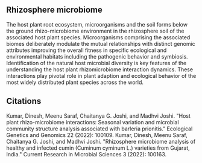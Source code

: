 ## Rhizosphere microbiome 

The host plant root ecosystem, microorganisms and the soil forms below the ground rhizo-microbiome environment in the rhizosphere soil of the associated host plant species. Microorganisms comprising the associated biomes deliberately modulate the mutual relationships with distinct genomic attributes improving the overall fitness in specific ecological and environmental habitats including the pathogenic behavior and symbiosis. Identification of the natural host microbial diversity is key features of the understanding the host plant rhizomicrobiome interaction dynamics. These interactions play pivotal role in plant adaption and ecological behavior of the most widely distributed plant species across the world.



## Citations 

Kumar, Dinesh, Meenu Saraf, Chaitanya G. Joshi, and Madhvi Joshi. "Host plant rhizo-microbiome interactions: Seasonal variation and microbial community structure analysis associated with barleria prionitis." Ecological Genetics and Genomics 22 (2022): 100109.
Kumar, Dinesh, Meenu Saraf, Chaitanya G. Joshi, and Madhvi Joshi. "Rhizosphere microbiome analysis of healthy and infected cumin (Cuminum cyminum L.) varieties from Gujarat, India." Current Research in Microbial Sciences 3 (2022): 100163.
